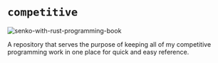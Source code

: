 # `competitive`

![senko-with-rust-programming-book](https://github.com/user-attachments/assets/321518bc-3958-47d8-b24e-27fc13bb7824)

A repository that serves the purpose of keeping all of my competitive programming work in one place for quick and easy reference.

